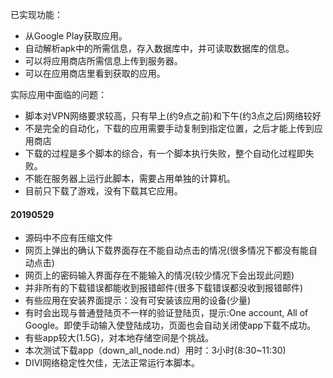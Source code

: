 已实现功能：

- 从Google Play获取应用。
- 自动解析apk中的所需信息，存入数据库中，并可读取数据库的信息。
- 可以将应用商店所需信息上传到服务器。
- 可以在应用商店里看到获取的应用。

实际应用中面临的问题：

- 脚本对VPN网络要求较高，只有早上(约9点之前)和下午(约3点之后)网络较好
- 不是完全的自动化，下载的应用需要手动复制到指定位置，之后才能上传到应用商店
- 下载的过程是多个脚本的综合，有一个脚本执行失败，整个自动化过程即失败。
- 不能在服务器上运行此脚本，需要占用单独的计算机。
- 目前只下载了游戏，没有下载其它应用。

#### 20190529

- 源码中不应有压缩文件
- 网页上弹出的确认下载界面存在不能自动点击的情况(很多情况下都没有能自动点击)
- 网页上的密码输入界面存在不能输入的情况(较少情况下会出现此问题)
- 并非所有的下载错误都能收到报错邮件(很多下载错误都没收到报错邮件)
- 有些应用在安装界面提示：没有可安装该应用的设备(少量)
- 有时会出现与普通登陆页不一样的验证登陆页，提示:One account, All of Google。即使手动输入使登陆成功，页面也会自动关闭使app下载不成功。
- 有些app较大(1.5G)，对本地存储空间是个挑战。
- 本次测试下载app（down_all_node.nd）用时：3小时(8:30~11:30)
- DIVI网络稳定性欠佳，无法正常运行本脚本。